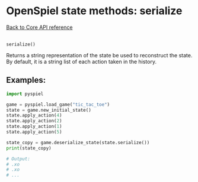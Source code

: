# OpenSpiel state methods: serialize

[Back to Core API reference](../api_reference.md) \
<br>

`serialize()`

Returns a string representation of the state be used to reconstruct the state.
By default, it is a string list of each action taken in the history.

## Examples:

```python
import pyspiel

game = pyspiel.load_game("tic_tac_toe")
state = game.new_initial_state()
state.apply_action(4)
state.apply_action(2)
state.apply_action(1)
state.apply_action(5)

state_copy = game.deserialize_state(state.serialize())
print(state_copy)

# Output:
# .xo
# .xo
# ...
```
